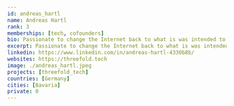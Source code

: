 ```yaml
---
id: andreas_hartl
name: Andreas Hartl
rank: 3
memberships: [tech, cofounders]
bio: Passionate to change the Internet back to what is was intended to be - unbiased and assessable for all everywhere independent of race, color and religion. Grateful to work in a team that strives to make that change happen. Gathered experience in various tech companies over the years being in charge of local and international business. Working with people, building trustful relationships and empowering people whenever possible is a big part of my values.
excerpt: Passionate to change the Internet back to what is was intended to be.
linkedin: https://www.linkedin.com/in/andreas-hartl-4330b8b/
websites: https://threefold.tech
image: ./andreas_hartl.jpeg
projects: [threefold_tech]
countries: [Germany]
cities: [Bavaria]
private: 0
---
```

